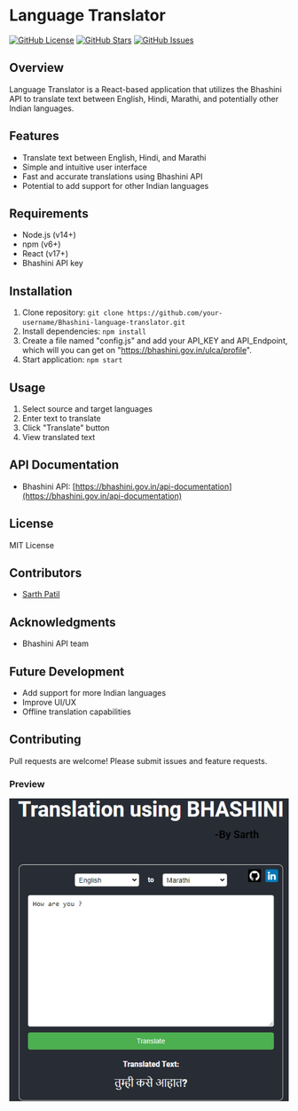 # Language Translator

[![GitHub License](https://img.shields.io/github/license/sarthpatil8/Bhashini-language-translator)](https://github.com/sarthpatil8/Bhashini-language-translator/blob/main/LICENSE)
[![GitHub Stars](https://img.shields.io/github/stars/sarthpatil8/Bhashini-language-translator)](https://github.com/sarthpatil8/Bhashini-language-translator/stargazers)
[![GitHub Issues](https://img.shields.io/github/issues/sarthpatil8/Bhashini-language-translator)](https://github.com/sarthpatil8/Bhashini-language-translator/issues)


## Overview

Language Translator is a React-based application that utilizes the Bhashini API to translate text between English, Hindi, Marathi, and potentially other Indian languages.


## Features

* Translate text between English, Hindi, and Marathi
* Simple and intuitive user interface
* Fast and accurate translations using Bhashini API
* Potential to add support for other Indian languages


## Requirements

* Node.js (v14+)
* npm (v6+)
* React (v17+)
* Bhashini API key


## Installation

1. Clone repository: `git clone https://github.com/your-username/Bhashini-language-translator.git`
2. Install dependencies: `npm install`
3. Create a file named "config.js" and add your API_KEY and API_Endpoint, which will you can get on            "https://bhashini.gov.in/ulca/profile".
4. Start application: `npm start`


## Usage

1. Select source and target languages
2. Enter text to translate
3. Click "Translate" button
4. View translated text


## API Documentation

* Bhashini API: [https://bhashini.gov.in/api-documentation](https://bhashini.gov.in/api-documentation)


## License

MIT License


## Contributors

* [Sarth Patil](https://github.com/sarthpatil8)


## Acknowledgments

* Bhashini API team


## Future Development

* Add support for more Indian languages
* Improve UI/UX
* Offline translation capabilities


## Contributing

Pull requests are welcome! Please submit issues and feature requests.

### Preview
![alt text](/src/images/preview.png)